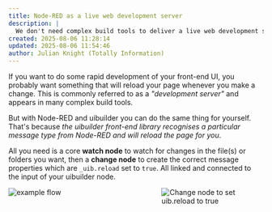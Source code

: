 ```yaml
---
title: Node-RED as a live web development server
description: |
  We don't need complex build tools to deliver a live web development server with Node-RED and uibuilder. We can simply use existing Node-RED and uibuilder features.
created: 2025-08-06 11:28:14
updated: 2025-08-06 11:54:46
author: Julian Knight (Totally Information)
---
```


If you want to do some rapid development of your front-end UI, you probably want something that will reload your page whenever you make a change. This is commonly referred to as a *"development server"* and appears in many complex build tools.

But with Node-RED and uibuilder you can do the same thing for yourself. That's because *the uibuilder front-end library recognises a particular message type from Node-RED and will reload the page for you*.

All you need is a core <b>watch node</b> to watch for changes in the file(s) or folders you want, then a **change node** to create the correct message properties which are <code>_uib.reload</code> set to <code>true</code>. All linked and connected to the input of your uibuilder node.

<div style="display:flex;align-items:flex-start;gap:2rem;">
  <div style="flex:1;">
    <img src="./how-to/dev-server-watch-flow.png" alt="example flow" style="" />
  </div>
  <img src="./how-to/change-node-set_uib.png" alt="Change node to set uib.reload to true" style="max-width:40%;margin-left:auto;" />
</div>

